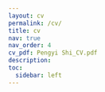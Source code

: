 ```yaml
---
layout: cv
permalink: /cv/
title: cv
nav: true
nav_order: 4
cv_pdf: Pengyi Shi_CV.pdf
description: 
toc:
  sidebar: left
---
```

